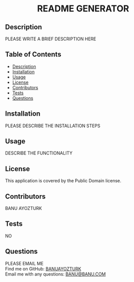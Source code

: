
<h1 align="center">README GENERATOR</h1>

## Description
  PLEASE WRITE A BRIEF DESCRIPTION HERE
## Table of Contents
- [Description](#description)
- [Installation](#installation)
- [Usage](#usage)
- [License](#license)
- [Contributors](#contributors)
- [Tests](#tests)
- [Questions](#questions)
## Installation
PLEASE DESCRIBE THE INSTALLATION STEPS
## Usage
DESCRIBE THE FUNCTIONALITY
## License
This application is covered by the Public Domain license. 

## Contributors
  BANU AYOZTURK
## Tests
  NO
## Questions
  PLEASE EMAIL ME
 <br/>
 Find me on GitHub: [BANUAYOZTURK](https://github.com/BANUAYOZTURK)
 <br/>
 Email me with any questions: BANU@BANU.COM
 <br/>
  